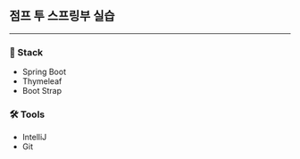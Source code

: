 ## 점프 투 스프링부 실습

---

### 👊 Stack

- Spring Boot
- Thymeleaf
- Boot Strap

### 🛠 Tools

- IntelliJ
- Git